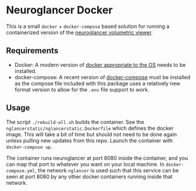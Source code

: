 # Neuroglancer Docker 
This is a small `docker` + `docker-compose` based solution for running a containerized version of the [neuroglancer volumetric viewer](https://github.com/google/neuroglancer). 

## Requirements
* Docker: A modern version of [docker appropriate to the OS](https://docs.docker.com/install/#supported-platforms) needs to be installed.
* docker-compose: A recent version of [docker-compose](https://docs.docker.com/compose/install/#install-compose) must be installed as the compose file included with this package uses a relatively new format version to allow for the `.env` file support to work.

## Usage
The script `./rebuild-all.sh` builds the container. See the `nglancerstatic/nglancerstatic.Dockerfile` which defines the docker image. This will take a bit of time but should not need to be done again unless pulling new updates from this repo. Launch the container with `docker-compose up`. 

The container runs neuroglancer at port 8080 inside the container, and you can map that port to whatever you want on your local machine. In `docker-compose.yml`, the network `nglancer` is used such that this service can be seen at port 8080 by any other docker containers running inside that network.   


